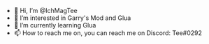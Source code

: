 - 👋 Hi, I’m @IchMagTee
- 👀 I’m interested in Garry's Mod and Glua
- 🌱 I’m currently learning Glua
- 📫 How to reach me on, you can reach me on Discord: Tee#0292
